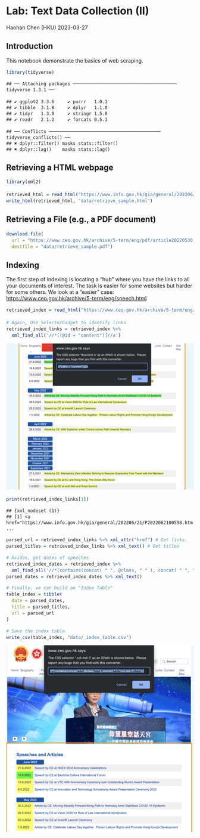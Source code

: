 Lab: Text Data Collection (II)
================
Haohan Chen (HKU)
2023-03-27

## Introduction

This notebook demonstrate the basics of web scraping.

``` r
library(tidyverse)
```

    ## ── Attaching packages ─────────────────────────────────────── tidyverse 1.3.1 ──

    ## ✔ ggplot2 3.3.6     ✔ purrr   1.0.1
    ## ✔ tibble  3.1.8     ✔ dplyr   1.1.0
    ## ✔ tidyr   1.3.0     ✔ stringr 1.5.0
    ## ✔ readr   2.1.2     ✔ forcats 0.5.1

    ## ── Conflicts ────────────────────────────────────────── tidyverse_conflicts() ──
    ## ✖ dplyr::filter() masks stats::filter()
    ## ✖ dplyr::lag()    masks stats::lag()

## Retrieving a HTML webpage

``` r
library(xml2)

retrieved_html = read_html("https://www.info.gov.hk/gia/general/202206/21/P2022062100598.htm")
write_html(retrieved_html, "data/retrieve_sample.html")
```

## Retrieving a File (e.g., a PDF document)

``` r
download.file(
  url = "https://www.ceo.gov.hk/archive/5-term/eng/pdf/article20220530.pdf",
  destfile = "data/retrieve_sample.pdf")
```

## Indexing

The first step of indexing is locating a “hub” where you have the links
to all your documents of interest. The task is easier for some websites
but harder for some others. We look at a “easier” case:
<https://www.ceo.gov.hk/archive/5-term/eng/speech.html>

``` r
retrieved_index = read_html("https://www.ceo.gov.hk/archive/5-term/eng/speech.html")

# Again, Use SelectorGadget to identify links
retrieved_index_links = retrieved_index %>%
  xml_find_all('//*[(@id = "content")]//a')
```

![](images/image-94042523.png)

``` r
print(retrieved_index_links[1])
```

    ## {xml_nodeset (1)}
    ## [1] <a href="https://www.info.gov.hk/gia/general/202206/21/P2022062100598.htm ...

``` r
parsed_url = retrieved_index_links %>% xml_attr("href") # Get links. 
parsed_titles = retrieved_index_links %>% xml_text() # Get titles
```

``` r
# Asides, get dates of speeches
retrieved_index_dates = retrieved_index %>% 
  xml_find_all('//*[contains(concat( " ", @class, " " ), concat( " ", "col-md-1", " " ))]')
parsed_dates = retrieved_index_dates %>% xml_text()
```

``` r
# Finally, we can build an "Index Table"
table_index = tibble(
  date = parsed_dates,
  title = parsed_titles,
  url = parsed_url
)
```

``` r
# Save the index table
write_csv(table_index, "data/_index_table.csv")
```

![](images/image-2131372454.png)
